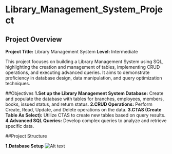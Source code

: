# Library_Management_System_Project

## Project Overview
**Project Title:** Library Management System
**Level:** Intermediate

This project focuses on building a Library Management System using SQL, highlighting the creation and management of tables, implementing CRUD operations, and executing advanced queries. It aims to demonstrate proficiency in database design, data manipulation, and query optimization techniques.

##Objectives
**1.Set up the Library Management System Database:** Create and populate the database with tables for branches, employees, members, books, issued status, and return status.
**2.CRUD Operations:** Perform Create, Read, Update, and Delete operations on the data.
**3.CTAS (Create Table As Select):** Utilize CTAS to create new tables based on query results.
**4.Advanced SQL Queries:** Develop complex queries to analyze and retrieve specific data.

##Project Structure

**1.Database Setup**
![Alt text](![Diagram](https://github.com/user-attachments/assets/0ea25d16-4e85-4345-992a-9539428b5f64)
)

